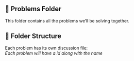 ## 📝 Problems Folder

This folder contains all the problems we'll be solving together.

## 📂 Folder Structure

Each problem has its own discussion file:                                                                                                                           
            *Each problem will have a id along with the name*


